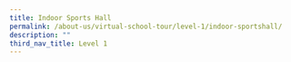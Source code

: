```yaml
---
title: Indoor Sports Hall
permalink: /about-us/virtual-school-tour/level-1/indoor-sportshall/
description: ""
third_nav_title: Level 1
---
```


